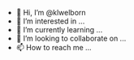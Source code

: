 - 👋 Hi, I’m @klwelborn
- 👀 I’m interested in ...
- 🌱 I’m currently learning ...
- 💞️ I’m looking to collaborate on ...
- 📫 How to reach me ...

<!---
klwelborn/klwelborn is a ✨ special ✨ repository because its `README.md` (this file) appears on your GitHub profile.
You can click the Preview link to take a look at your changes.
--->
